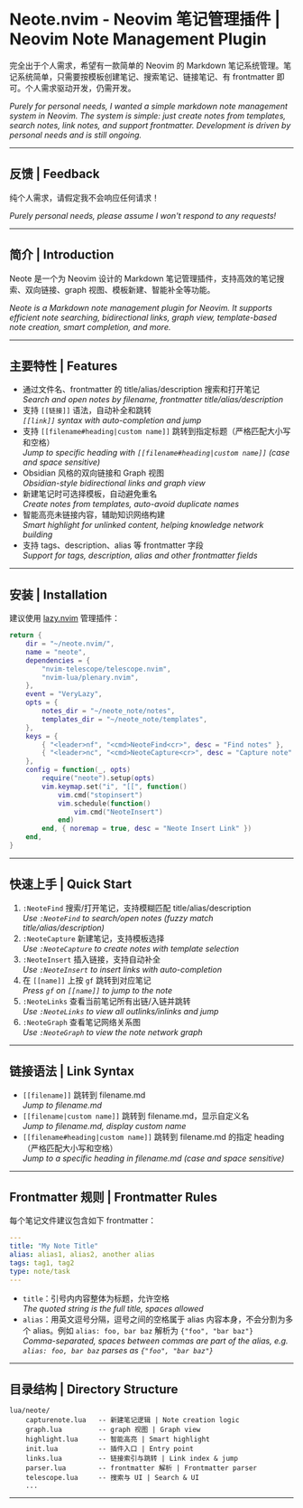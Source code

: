 # Neote.nvim - Neovim 笔记管理插件 | Neovim Note Management Plugin

完全出于个人需求，希望有一款简单的 Neovim 的 Markdown 笔记系统管理。笔记系统简单，只需要按模板创建笔记、搜索笔记、链接笔记、有 frontmatter 即可。个人需求驱动开发，仍需开发。

*Purely for personal needs, I wanted a simple markdown note management system in Neovim. The system is simple: just create notes from templates, search notes, link notes, and support frontmatter. Development is driven by personal needs and is still ongoing.*

---

## 反馈 | Feedback

纯个人需求，请假定我不会响应任何请求！

*Purely personal needs, please assume I won't respond to any requests!*

---

## 简介 | Introduction

Neote 是一个为 Neovim 设计的 Markdown 笔记管理插件，支持高效的笔记搜索、双向链接、graph 视图、模板新建、智能补全等功能。

*Neote is a Markdown note management plugin for Neovim. It supports efficient note searching, bidirectional links, graph view, template-based note creation, smart completion, and more.*

---

## 主要特性 | Features

- 通过文件名、frontmatter 的 title/alias/description 搜索和打开笔记  
  *Search and open notes by filename, frontmatter title/alias/description*
- 支持 `[[链接]]` 语法，自动补全和跳转  
  *`[[link]]` syntax with auto-completion and jump*
- 支持 `[[filename#heading|custom name]]` 跳转到指定标题（严格匹配大小写和空格）  
  *Jump to specific heading with `[[filename#heading|custom name]]` (case and space sensitive)*
- Obsidian 风格的双向链接和 Graph 视图  
  *Obsidian-style bidirectional links and graph view*
- 新建笔记时可选择模板，自动避免重名  
  *Create notes from templates, auto-avoid duplicate names*
- 智能高亮未链接内容，辅助知识网络构建  
  *Smart highlight for unlinked content, helping knowledge network building*
- 支持 tags、description、alias 等 frontmatter 字段  
  *Support for tags, description, alias and other frontmatter fields*

---

## 安装 | Installation

建议使用 [lazy.nvim](https://github.com/folke/lazy.nvim) 管理插件：

```lua
return {
	dir = "~/neote.nvim/",
	name = "neote",
	dependencies = {
		"nvim-telescope/telescope.nvim",
		"nvim-lua/plenary.nvim",
	},
	event = "VeryLazy",
	opts = {
		notes_dir = "~/neote_note/notes",
		templates_dir = "~/neote_note/templates",
	},
	keys = {
		{ "<leader>nf", "<cmd>NeoteFind<cr>", desc = "Find notes" },
		{ "<leader>nc", "<cmd>NeoteCapture<cr>", desc = "Capture note" },
	},
	config = function(_, opts)
		require("neote").setup(opts)
		vim.keymap.set("i", "[[", function()
			vim.cmd("stopinsert")
			vim.schedule(function()
				vim.cmd("NeoteInsert")
			end)
		end, { noremap = true, desc = "Neote Insert Link" })
	end,
}

```

---

## 快速上手 | Quick Start

1. `:NeoteFind` 搜索/打开笔记，支持模糊匹配 title/alias/description  
   *Use `:NeoteFind` to search/open notes (fuzzy match title/alias/description)*
2. `:NeoteCapture` 新建笔记，支持模板选择  
   *Use `:NeoteCapture` to create notes with template selection*
3. `:NeoteInsert` 插入链接，支持自动补全  
   *Use `:NeoteInsert` to insert links with auto-completion*
4. 在 `[[name]]` 上按 `gf` 跳转到对应笔记  
   *Press `gf` on `[[name]]` to jump to the note*
4. `:NeoteLinks` 查看当前笔记所有出链/入链并跳转  
   *Use `:NeoteLinks` to view all outlinks/inlinks and jump*
5. `:NeoteGraph` 查看笔记网络关系图  
   *Use `:NeoteGraph` to view the note network graph*

---

## 链接语法 | Link Syntax

- `[[filename]]` 跳转到 filename.md  
  *Jump to filename.md*
- `[[filename|custom name]]` 跳转到 filename.md，显示自定义名  
  *Jump to filename.md, display custom name*
- `[[filename#heading|custom name]]` 跳转到 filename.md 的指定 heading（严格匹配大小写和空格）  
  *Jump to a specific heading in filename.md (case and space sensitive)*

---

## Frontmatter 规则 | Frontmatter Rules

每个笔记文件建议包含如下 frontmatter：

```yaml
---
title: "My Note Title"
alias: alias1, alias2, another alias
tags: tag1, tag2
type: note/task
---
```

- `title`：引号内内容整体为标题，允许空格  
  *The quoted string is the full title, spaces allowed*
- `alias`：用英文逗号分隔，逗号之间的空格属于 alias 内容本身，不会分割为多个 alias。例如 `alias: foo, bar baz` 解析为 `{"foo", "bar baz"}`  
  *Comma-separated, spaces between commas are part of the alias, e.g. `alias: foo, bar baz` parses as `{"foo", "bar baz"}`*

---

## 目录结构 | Directory Structure

```
lua/neote/
    capturenote.lua   -- 新建笔记逻辑 | Note creation logic
    graph.lua         -- graph 视图 | Graph view
    highlight.lua     -- 智能高亮 | Smart highlight
    init.lua          -- 插件入口 | Entry point
    links.lua         -- 链接索引与跳转 | Link index & jump
    parser.lua        -- frontmatter 解析 | Frontmatter parser
    telescope.lua     -- 搜索与 UI | Search & UI
    ...
```

---